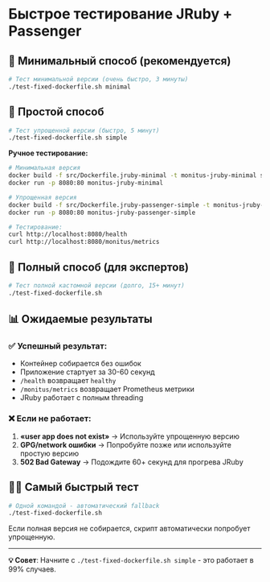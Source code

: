 # Быстрое тестирование JRuby + Passenger

## 🚀 Минимальный способ (рекомендуется)

```bash
# Тест минимальной версии (очень быстро, 3 минуты)
./test-fixed-dockerfile.sh minimal
```

## 🛫 Простой способ

```bash
# Тест упрощенной версии (быстро, 5 минут)
./test-fixed-dockerfile.sh simple
```

**Ручное тестирование:**
```bash
# Минимальная версия
docker build -f src/Dockerfile.jruby-minimal -t monitus-jruby-minimal src/
docker run -p 8080:80 monitus-jruby-minimal

# Упрощенная версия
docker build -f src/Dockerfile.jruby-passenger-simple -t monitus-jruby-passenger-simple src/
docker run -p 8080:80 monitus-jruby-passenger-simple

# Тестирование:
curl http://localhost:8080/health
curl http://localhost:8080/monitus/metrics
```

## 🔧 Полный способ (для экспертов)

```bash
# Тест полной кастомной версии (долго, 15+ минут)
./test-fixed-dockerfile.sh
```

## 📊 Ожидаемые результаты

### ✅ Успешный результат:
- Контейнер собирается без ошибок
- Приложение стартует за 30-60 секунд
- `/health` возвращает `healthy`
- `/monitus/metrics` возвращает Prometheus метрики
- JRuby работает с полным threading

### ❌ Если не работает:

1. **«user app does not exist»** → Используйте упрощенную версию
2. **GPG/network ошибки** → Попробуйте позже или используйте простую версию
3. **502 Bad Gateway** → Подождите 60+ секунд для прогрева JRuby

## 🏃‍♂️ Самый быстрый тест

```bash
# Одной командой - автоматический fallback
./test-fixed-dockerfile.sh
```

Если полная версия не собирается, скрипт автоматически попробует упрощенную.

---

**💡 Совет**: Начните с `./test-fixed-dockerfile.sh simple` - это работает в 99% случаев.
